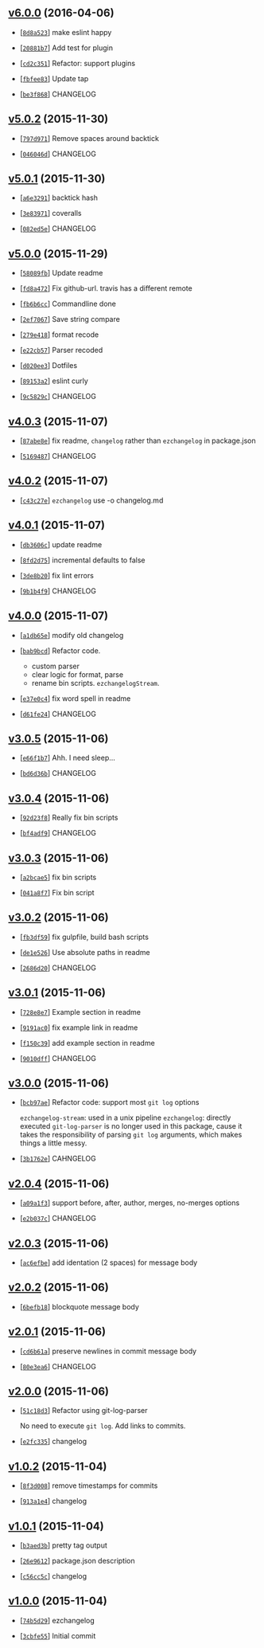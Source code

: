 <!-- c8a7d85 1459933957000 -->

## [v6.0.0](https://github.com/zoubin/ezchangelog/commit/c8a7d85) (2016-04-06)

* [[`8d8a523`](https://github.com/zoubin/ezchangelog/commit/8d8a523)] make eslint happy

* [[`20881b7`](https://github.com/zoubin/ezchangelog/commit/20881b7)] Add test for plugin

* [[`cd2c351`](https://github.com/zoubin/ezchangelog/commit/cd2c351)] Refactor: support plugins

* [[`fbfee83`](https://github.com/zoubin/ezchangelog/commit/fbfee83)] Update tap

* [[`be3f868`](https://github.com/zoubin/ezchangelog/commit/be3f868)] CHANGELOG

## [v5.0.2](https://github.com/zoubin/ezchangelog/commit/30d3351) (2015-11-30)

* [[`797d971`](https://github.com/zoubin/ezchangelog/commit/797d971)] Remove spaces around backtick

* [[`046046d`](https://github.com/zoubin/ezchangelog/commit/046046d)] CHANGELOG

## [v5.0.1](https://github.com/zoubin/ezchangelog/commit/83a5bcd) (2015-11-30)

* [[`a6e3291`](https://github.com/zoubin/ezchangelog/commit/a6e3291)] backtick hash

* [[`3e83971`](https://github.com/zoubin/ezchangelog/commit/3e83971)] coveralls

* [[`082ed5e`](https://github.com/zoubin/ezchangelog/commit/082ed5e)] CHANGELOG

## [v5.0.0](https://github.com/zoubin/ezchangelog/commit/322e9d7) (2015-11-29)

* [[`58089fb`](https://github.com/zoubin/ezchangelog/commit/58089fb)] Update readme

* [[`fd8a472`](https://github.com/zoubin/ezchangelog/commit/fd8a472)] Fix github-url. travis has a different remote

* [[`fb6b6cc`](https://github.com/zoubin/ezchangelog/commit/fb6b6cc)] Commandline done

* [[`2ef7067`](https://github.com/zoubin/ezchangelog/commit/2ef7067)] Save string compare

* [[`279e418`](https://github.com/zoubin/ezchangelog/commit/279e418)] format recode

* [[`e22cb57`](https://github.com/zoubin/ezchangelog/commit/e22cb57)] Parser recoded

* [[`d020ee3`](https://github.com/zoubin/ezchangelog/commit/d020ee3)] Dotfiles

* [[`89153a2`](https://github.com/zoubin/ezchangelog/commit/89153a2)] eslint curly

* [[`9c5829c`](https://github.com/zoubin/ezchangelog/commit/9c5829c)] CHANGELOG

## [v4.0.3](https://github.com/zoubin/ezchangelog/commit/3bf9055) (2015-11-07)

* [[`87abe8e`](https://github.com/zoubin/ezchangelog/commit/87abe8e)] fix readme, `changelog` rather than `ezchangelog` in package.json

* [[`5169487`](https://github.com/zoubin/ezchangelog/commit/5169487)] CHANGELOG

## [v4.0.2](https://github.com/zoubin/ezchangelog/commit/7c82ba6) (2015-11-07)

* [[`c43c27e`](https://github.com/zoubin/ezchangelog/commit/c43c27e)] `ezchangelog` use -o changelog.md

## [v4.0.1](https://github.com/zoubin/ezchangelog/commit/a3f650b) (2015-11-07)

* [[`db3606c`](https://github.com/zoubin/ezchangelog/commit/db3606c)] update readme

* [[`8fd2d75`](https://github.com/zoubin/ezchangelog/commit/8fd2d75)] incremental defaults to false

* [[`3de8b20`](https://github.com/zoubin/ezchangelog/commit/3de8b20)] fix lint errors

* [[`9b1b4f9`](https://github.com/zoubin/ezchangelog/commit/9b1b4f9)] CHANGELOG

## [v4.0.0](https://github.com/zoubin/ezchangelog/commit/10910b2) (2015-11-07)

* [[`a1db65e`](https://github.com/zoubin/ezchangelog/commit/a1db65e)] modify old changelog

* [[`bab9bcd`](https://github.com/zoubin/ezchangelog/commit/bab9bcd)] Refactor code.

    
    * custom parser
    * clear logic for format, parse
    * rename bin scripts. `ezchangelogStream`.

* [[`e37e0c4`](https://github.com/zoubin/ezchangelog/commit/e37e0c4)] fix word spell in readme

* [[`d61fe24`](https://github.com/zoubin/ezchangelog/commit/d61fe24)] CHANGELOG

## [v3.0.5](https://github.com/zoubin/ezchangelog/commit/415dc78) (2015-11-06)

* [[`e66f1b7`](https://github.com/zoubin/ezchangelog/commit/e66f1b7)] Ahh. I need sleep...

* [[`bd6d36b`](https://github.com/zoubin/ezchangelog/commit/bd6d36b)] CHANGELOG

## [v3.0.4](https://github.com/zoubin/ezchangelog/commit/bdf0091) (2015-11-06)

* [[`92d23f8`](https://github.com/zoubin/ezchangelog/commit/92d23f8)] Really fix bin scripts

* [[`bf4adf9`](https://github.com/zoubin/ezchangelog/commit/bf4adf9)] CHANGELOG

## [v3.0.3](https://github.com/zoubin/ezchangelog/commit/afec967) (2015-11-06)

* [[`a2bcae5`](https://github.com/zoubin/ezchangelog/commit/a2bcae5)] fix bin scripts

* [[`041a8f7`](https://github.com/zoubin/ezchangelog/commit/041a8f7)] Fix bin script

## [v3.0.2](https://github.com/zoubin/ezchangelog/commit/de419ea) (2015-11-06)

* [[`fb3df59`](https://github.com/zoubin/ezchangelog/commit/fb3df59)] fix gulpfile, build bash scripts

* [[`de1e526`](https://github.com/zoubin/ezchangelog/commit/de1e526)] Use absolute paths in readme

* [[`2686d20`](https://github.com/zoubin/ezchangelog/commit/2686d20)] CHANGELOG

## [v3.0.1](https://github.com/zoubin/ezchangelog/commit/4a22842) (2015-11-06)

* [[`728e8e7`](https://github.com/zoubin/ezchangelog/commit/728e8e7)] Example section in readme

* [[`9191ac0`](https://github.com/zoubin/ezchangelog/commit/9191ac0)] fix example link in readme

* [[`f150c39`](https://github.com/zoubin/ezchangelog/commit/f150c39)] add example section in readme

* [[`9010dff`](https://github.com/zoubin/ezchangelog/commit/9010dff)] CHANGELOG

## [v3.0.0](https://github.com/zoubin/ezchangelog/commit/9138646) (2015-11-06)

* [[`bcb97ae`](https://github.com/zoubin/ezchangelog/commit/bcb97ae)] Refactor code: support most `git log` options

    
    `ezchangelog-stream`: used in a unix pipeline
    `ezchangelog`: directly executed
    `git-log-parser` is no longer used in this package, cause it takes the
    responsibility of parsing `git log` arguments, which makes things a
    little messy.

* [[`3b1762e`](https://github.com/zoubin/ezchangelog/commit/3b1762e)] CAHNGELOG

## [v2.0.4](https://github.com/zoubin/ezchangelog/commit/7fd1997) (2015-11-06)

* [[`a09a1f3`](https://github.com/zoubin/ezchangelog/commit/a09a1f3)] support before, after, author, merges, no-merges options

* [[`e2b037c`](https://github.com/zoubin/ezchangelog/commit/e2b037c)] CHANGELOG

## [v2.0.3](https://github.com/zoubin/ezchangelog/commit/7cb15b2) (2015-11-06)

* [[`ac6efbe`](https://github.com/zoubin/ezchangelog/commit/ac6efbe)] add identation (2 spaces) for message body

## [v2.0.2](https://github.com/zoubin/ezchangelog/commit/1e62caf) (2015-11-06)

* [[`6befb18`](https://github.com/zoubin/ezchangelog/commit/6befb18)] blockquote message body

## [v2.0.1](https://github.com/zoubin/ezchangelog/commit/19bc65e) (2015-11-06)

* [[`cd6b61a`](https://github.com/zoubin/ezchangelog/commit/cd6b61a)] preserve newlines in commit message body

* [[`80e3ea6`](https://github.com/zoubin/ezchangelog/commit/80e3ea6)] CHANGELOG

## [v2.0.0](https://github.com/zoubin/ezchangelog/commit/fe0eb73) (2015-11-06)

* [[`51c18d3`](https://github.com/zoubin/ezchangelog/commit/51c18d3)] Refactor using git-log-parser

    
    No need to execute `git log`.
    Add links to commits.

* [[`e2fc335`](https://github.com/zoubin/ezchangelog/commit/e2fc335)] changelog

## [v1.0.2](https://github.com/zoubin/ezchangelog/commit/bba7989) (2015-11-04)

* [[`8f3d008`](https://github.com/zoubin/ezchangelog/commit/8f3d008)] remove timestamps for commits

* [[`913a1e4`](https://github.com/zoubin/ezchangelog/commit/913a1e4)] changelog

## [v1.0.1](https://github.com/zoubin/ezchangelog/commit/481d966) (2015-11-04)

* [[`b3aed3b`](https://github.com/zoubin/ezchangelog/commit/b3aed3b)] pretty tag output

* [[`26e9612`](https://github.com/zoubin/ezchangelog/commit/26e9612)] package.json description

* [[`c56cc5c`](https://github.com/zoubin/ezchangelog/commit/c56cc5c)] changelog

## [v1.0.0](https://github.com/zoubin/ezchangelog/commit/cc25d28) (2015-11-04)

* [[`74b5d29`](https://github.com/zoubin/ezchangelog/commit/74b5d29)] ezchangelog

* [[`3cbfe55`](https://github.com/zoubin/ezchangelog/commit/3cbfe55)] Initial commit

